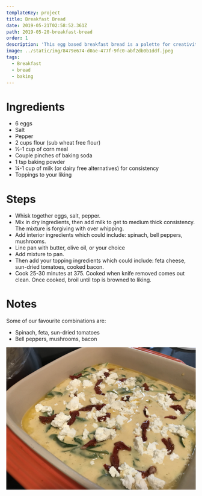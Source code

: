 ```yaml
---
templateKey: project
title: Breakfast Bread
date: 2019-05-21T02:58:52.361Z
path: 2019-05-20-breakfast-bread
order: 1
description: 'This egg based breakfast bread is a palette for creativity. '
image: ../static/img/8479e674-d0ae-477f-9fc0-abf2db0b1ddf.jpeg
tags:
  - Breakfast
  - bread
  - baking
---
```

# Ingredients

* 6 eggs
* Salt
* Pepper
* 2 cups flour (sub wheat free flour)
* ½-1 cup of corn meal
* Couple pinches of baking soda
* 1 tsp baking powder
* ¼-1 cup of milk (or dairy free alternatives) for consistency
* Toppings to your liking

# Steps

* Whisk together eggs, salt, pepper.
* Mix in dry ingredients, then add milk to get to medium thick consistency. The mixture is forgiving with over whipping.
* Add interior ingredients which could include: spinach, bell peppers, mushrooms.
* Line pan with butter, olive oil, or your choice
* Add mixture to pan.
* Then add your topping ingredients which could include: feta cheese, sun-dried tomatoes, cooked bacon.
* Cook 25-30 minutes at 375. Cooked when knife removed comes out clean. Once cooked, broil until top is browned to liking.

# Notes

Some of our favourite combinations are:

* Spinach, feta, sun-dried tomatoes
* Bell peppers, mushrooms, bacon

![Making breakfast bread](/img/0f52173f-bfe1-4536-82e1-5dc256788d96.jpeg)
